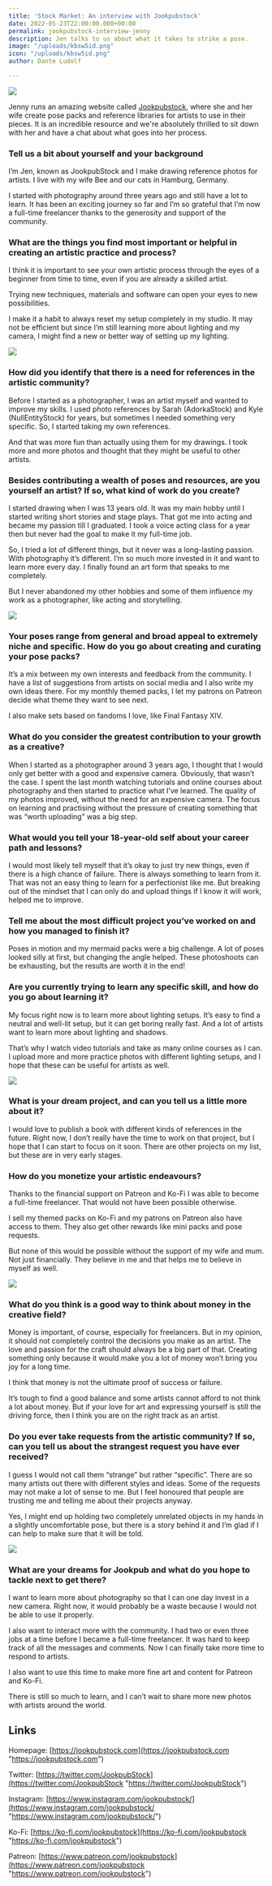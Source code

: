 ```yaml
---
title: 'Stock Market: An interview with Jookpubstock'
date: 2022-05-23T22:00:00.000+00:00
permalink: jookpubstock-interview-jenny
description: Jen talks to us about what it takes to strike a pose.
image: "/uploads/kbsw5id.png"
icon: "/uploads/kbsw5id.png"
author: Dante Ludolf

---
```

![](/uploads/fandom-example.jpg)

Jenny runs an amazing website called [Jookpubstock]( https://jookpubstock.com), where she and her wife create pose packs and reference libraries for artists to use in their pieces. It is an incredible resource and we're absolutely thrilled to sit down with her and have a chat about what goes into her process.

### Tell us a bit about yourself and your background

I’m Jen, known as JookpubStock and I make drawing reference photos for artists. I live with my wife Bee and our cats in Hamburg, Germany.

I started with photography around three years ago and still have a lot to learn. It has been an exciting journey so far and I’m so grateful that I’m now a full-time freelancer thanks to the generosity and support of the community.

### What are the things you find most important or helpful in creating an artistic practice and process?

I think it is important to see your own artistic process through the eyes of a beginner from time to time, even if you are already a skilled artist.

Trying new techniques, materials and software can open your eyes to new possibilities.

I make it a habit to always reset my setup completely in my studio. It may not be efficient but since I’m still learning more about lighting and my camera, I might find a new or better way of setting up my lighting.

![](/uploads/mermaid-pack-example.jpg)

### How did you identify that there is a need for references in the artistic community?

Before I started as a photographer, I was an artist myself and wanted to improve my skills. I used photo references by Sarah (AdorkaStock) and Kyle (NullEntityStock) for years, but sometimes I needed something very specific. So, I started taking my own references.

And that was more fun than actually using them for my drawings. I took more and more photos and thought that they might be useful to other artists.

### Besides contributing a wealth of poses and resources, are you yourself an artist? If so, what kind of work do you create?

I started drawing when I was 13 years old. It was my main hobby until I started writing short stories and stage plays. That got me into acting and became my passion till I graduated. I took a voice acting class for a year then but never had the goal to make it my full-time job.

So, I tried a lot of different things, but it never was a long-lasting passion. With photography it’s different. I’m so much more invested in it and want to learn more every day. I finally found an art form that speaks to me completely.

But I never abandoned my other hobbies and some of them influence my work as a photographer, like acting and storytelling.

![](/uploads/reference-example.jpg)

### Your poses range from general and broad appeal to extremely niche and specific. How do you go about creating and curating your pose packs?

It’s a mix between my own interests and feedback from the community. I have a list of suggestions from artists on social media and I also write my own ideas there. For my monthly themed packs, I let my patrons on Patreon decide what theme they want to see next.

I also make sets based on fandoms I love, like Final Fantasy XIV.

### What do you consider the greatest contribution to your growth as a creative?

When I started as a photographer around 3 years ago, I thought that I would only get better with a good and expensive camera. Obviously, that wasn’t the case. I spent the last month watching tutorials and online courses about photography and then started to practice what I’ve learned. The quality of my photos improved, without the need for an expensive camera. The focus on learning and practising without the pressure of creating something that was “worth uploading” was a big step.

### What would you tell your 18-year-old self about your career path and lessons?

I would most likely tell myself that it’s okay to just try new things, even if there is a high chance of failure. There is always something to learn from it. That was not an easy thing to learn for a perfectionist like me. But breaking out of the mindset that I can only do and upload things if I know it will work, helped me to improve.

### Tell me about the most difficult project you’ve worked on and how you managed to finish it?

Poses in motion and my mermaid packs were a big challenge. A lot of poses looked silly at first, but changing the angle helped. These photoshoots can be exhausting, but the results are worth it in the end!

### Are you currently trying to learn any specific skill, and how do you go about learning it?

My focus right now is to learn more about lighting setups. It’s easy to find a neutral and well-lit setup, but it can get boring really fast. And a lot of artists want to learn more about lighting and shadows.

That’s why I watch video tutorials and take as many online courses as I can. I upload more and more practice photos with different lighting setups, and I hope that these can be useful for artists as well.

![](/uploads/personal-photo.jpg)

### What is your dream project, and can you tell us a little more about it?

I would love to publish a book with different kinds of references in the future. Right now, I don’t really have the time to work on that project, but I hope that I can start to focus on it soon. There are other projects on my list, but these are in very early stages.

### How do you monetize your artistic endeavours?

Thanks to the financial support on Patreon and Ko-Fi I was able to become a full-time freelancer. That would not have been possible otherwise.

I sell my themed packs on Ko-Fi and my patrons on Patreon also have access to them. They also get other rewards like mini packs and pose requests.

But none of this would be possible without the support of my wife and mum. Not just financially. They believe in me and that helps me to believe in myself as well.

![](/uploads/pose-in-motion-example.jpg)

### What do you think is a good way to think about money in the creative field?

Money is important, of course, especially for freelancers. But in my opinion, it should not completely control the decisions you make as an artist. The love and passion for the craft should always be a big part of that. Creating something only because it would make you a lot of money won’t bring you joy for a long time.

I think that money is not the ultimate proof of success or failure.

It’s tough to find a good balance and some artists cannot afford to not think a lot about money. But if your love for art and expressing yourself is still the driving force, then I think you are on the right track as an artist.

### Do you ever take requests from the artistic community? If so, can you tell us about the strangest request you have ever received?

I guess I would not call them “strange” but rather “specific”. There are so many artists out there with different styles and ideas. Some of the requests may not make a lot of sense to me. But I feel honoured that people are trusting me and telling me about their projects anyway.

Yes, I might end up holding two completely unrelated objects in my hands in a slightly uncomfortable pose, but there is a story behind it and I’m glad if I can help to make sure that it will be told.

![](/uploads/fine-art-example.jpg)

### What are your dreams for Jookpub and what do you hope to tackle next to get there?

I want to learn more about photography so that I can one day invest in a new camera. Right now, it would probably be a waste because I would not be able to use it properly.

I also want to interact more with the community. I had two or even three jobs at a time before I became a full-time freelancer. It was hard to keep track of all the messages and comments. Now I can finally take more time to respond to artists.

I also want to use this time to make more fine art and content for Patreon and Ko-Fi.

There is still so much to learn, and I can’t wait to share more new photos with artists around the world.

## Links

Homepage: [https://jookpubstock.com](https://jookpubstock.com "https://jookpubstock.com")

Twitter: [https://twitter.com/JookpubStock](https://twitter.com/JookpubStock "https://twitter.com/JookpubStock")

Instagram: [https://www.instagram.com/jookpubstock/](https://www.instagram.com/jookpubstock/ "https://www.instagram.com/jookpubstock/")

Ko-Fi: [https://ko-fi.com/jookpubstock](https://ko-fi.com/jookpubstock "https://ko-fi.com/jookpubstock")

Patreon: [https://www.patreon.com/jookpubstock](https://www.patreon.com/jookpubstock "https://www.patreon.com/jookpubstock")